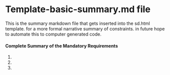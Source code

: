 # Template-basic-summary.md  file

This is the summary markdown file that gets inserted into the sd.html template. for a more formal narrative summary of constraints.  in future hope to automate this to computer generated code.

#### Complete Summary of the Mandatory Requirements

1.
1.
1.
